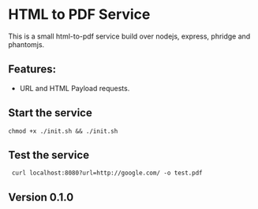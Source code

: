 ﻿# HTML to PDF Service

This is a small html-to-pdf service build over nodejs, express, phridge and phantomjs.

## Features:

* URL and HTML Payload requests.

## Start the service

``` chmod +x ./init.sh && ./init.sh ```

## Test the service

```  curl localhost:8080?url=http://google.com/ -o test.pdf ```

## Version 0.1.0
